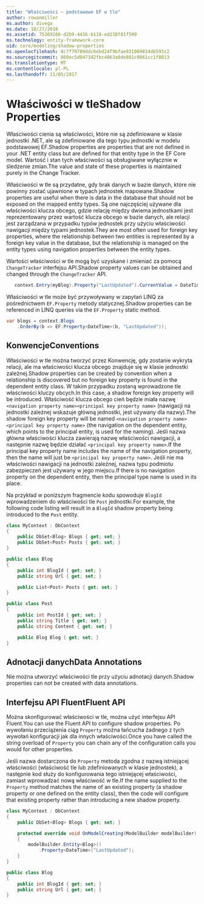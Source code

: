 ```yaml
---
title: "Właściwości — podstawowe EF w tle"
author: rowanmiller
ms.author: divega
ms.date: 10/27/2016
ms.assetid: 75369266-d2b9-4416-b118-ed238f81f599
ms.technology: entity-framework-core
uid: core/modeling/shadow-properties
ms.openlocfilehash: 8c7f70789ddc6ebd24f9bfae931069834db593c2
ms.sourcegitcommit: 860ec5d047342fbc4063a0de881c9861cc1f8813
ms.translationtype: MT
ms.contentlocale: pl-PL
ms.lasthandoff: 11/05/2017
---
```

# <a name="shadow-properties"></a><span data-ttu-id="b486b-102">Właściwości w tle</span><span class="sxs-lookup"><span data-stu-id="b486b-102">Shadow Properties</span></span>

<span data-ttu-id="b486b-103">Właściwości cienia są właściwości, które nie są zdefiniowane w klasie jednostki .NET, ale są zdefiniowane dla tego typu jednostki w modelu podstawowej EF.</span><span class="sxs-lookup"><span data-stu-id="b486b-103">Shadow properties are properties that are not defined in your .NET entity class but are defined for that entity type in the EF Core model.</span></span> <span data-ttu-id="b486b-104">Wartość i stan tych właściwości są obsługiwane wyłącznie w śledzenie zmian.</span><span class="sxs-lookup"><span data-stu-id="b486b-104">The value and state of these properties is maintained purely in the Change Tracker.</span></span>

<span data-ttu-id="b486b-105">Właściwości w tle są przydatne, gdy brak danych w bazie danych, które nie powinny zostać ujawnione w typach jednostek mapowane.</span><span class="sxs-lookup"><span data-stu-id="b486b-105">Shadow properties are useful when there is data in the database that should not be exposed on the mapped entity types.</span></span> <span data-ttu-id="b486b-106">Są one najczęściej używane dla właściwości klucza obcego, gdzie relację między dwiema jednostkami jest reprezentowany przez wartość klucza obcego w bazie danych, ale relacji jest zarządzana w przypadku typów jednostek przy użyciu właściwości nawigacji między typami jednostek.</span><span class="sxs-lookup"><span data-stu-id="b486b-106">They are most often used for foreign key properties, where the relationship between two entities is represented by a foreign key value in the database, but the relationship is managed on the entity types using navigation properties between the entity types.</span></span>

<span data-ttu-id="b486b-107">Wartości właściwości w tle mogą być uzyskane i zmieniać za pomocą `ChangeTracker` interfejsu API.</span><span class="sxs-lookup"><span data-stu-id="b486b-107">Shadow property values can be obtained and changed through the `ChangeTracker` API.</span></span>

``` csharp
   context.Entry(myBlog).Property("LastUpdated").CurrentValue = DateTime.Now;
```

<span data-ttu-id="b486b-108">Właściwości w tle może być przywoływany w zapytań LINQ za pośrednictwem `EF.Property` metody statycznej.</span><span class="sxs-lookup"><span data-stu-id="b486b-108">Shadow properties can be referenced in LINQ queries via the `EF.Property` static method.</span></span>

``` csharp
var blogs = context.Blogs
    .OrderBy(b => EF.Property<DateTime>(b, "LastUpdated"));
```

## <a name="conventions"></a><span data-ttu-id="b486b-109">Konwencje</span><span class="sxs-lookup"><span data-stu-id="b486b-109">Conventions</span></span>

<span data-ttu-id="b486b-110">Właściwości w tle można tworzyć przez Konwencję, gdy zostanie wykryta relacji, ale ma właściwości klucza obcego znajduje się w klasie jednostki zależnej.</span><span class="sxs-lookup"><span data-stu-id="b486b-110">Shadow properties can be created by convention when a relationship is discovered but no foreign key property is found in the dependent entity class.</span></span> <span data-ttu-id="b486b-111">W takim przypadku zostaną wprowadzone tle właściwości kluczy obcych.</span><span class="sxs-lookup"><span data-stu-id="b486b-111">In this case, a shadow foreign key property will be introduced.</span></span> <span data-ttu-id="b486b-112">Właściwość klucza obcego cień będzie miała nazwę `<navigation property name><principal key property name>` (nawigacji na jednostki zależnej wskazuje główną jednostki, jest używany dla nazwy).</span><span class="sxs-lookup"><span data-stu-id="b486b-112">The shadow foreign key property will be named `<navigation property name><principal key property name>` (the navigation on the dependent entity, which points to the principal entity, is used for the naming).</span></span> <span data-ttu-id="b486b-113">Jeśli nazwa główna właściwości klucza zawierają nazwę właściwości nawigacji, a następnie nazwę będzie działać `<principal key property name>`.</span><span class="sxs-lookup"><span data-stu-id="b486b-113">If the principal key property name includes the name of the navigation property, then the name will just be `<principal key property name>`.</span></span> <span data-ttu-id="b486b-114">Jeśli nie ma właściwości nawigacji na jednostki zależnej, nazwa typu podmiotu zabezpieczeń jest używany w jego miejscu.</span><span class="sxs-lookup"><span data-stu-id="b486b-114">If there is no navigation property on the dependent entity, then the principal type name is used in its place.</span></span>

<span data-ttu-id="b486b-115">Na przykład w poniższym fragmencie kodu spowoduje `BlogId` wprowadzeniem do właściwości tle `Post` jednostki.</span><span class="sxs-lookup"><span data-stu-id="b486b-115">For example, the following code listing will result in a `BlogId` shadow property being introduced to the `Post` entity.</span></span>

<!-- [!code-csharp[Main](samples/core/Modeling/Conventions/Samples/ShadowForeignKey.cs)] -->
``` csharp
class MyContext : DbContext
{
    public DbSet<Blog> Blogs { get; set; }
    public DbSet<Post> Posts { get; set; }
}

public class Blog
{
    public int BlogId { get; set; }
    public string Url { get; set; }

    public List<Post> Posts { get; set; }
}

public class Post
{
    public int PostId { get; set; }
    public string Title { get; set; }
    public string Content { get; set; }

    public Blog Blog { get; set; }
}
```

## <a name="data-annotations"></a><span data-ttu-id="b486b-116">Adnotacji danych</span><span class="sxs-lookup"><span data-stu-id="b486b-116">Data Annotations</span></span>

<span data-ttu-id="b486b-117">Nie można utworzyć właściwości tle przy użyciu adnotacji danych.</span><span class="sxs-lookup"><span data-stu-id="b486b-117">Shadow properties can not be created with data annotations.</span></span>

## <a name="fluent-api"></a><span data-ttu-id="b486b-118">Interfejsu API Fluent</span><span class="sxs-lookup"><span data-stu-id="b486b-118">Fluent API</span></span>

<span data-ttu-id="b486b-119">Można skonfigurować właściwości w tle, można użyć interfejsu API Fluent.</span><span class="sxs-lookup"><span data-stu-id="b486b-119">You can use the Fluent API to configure shadow properties.</span></span> <span data-ttu-id="b486b-120">Po wywołaniu przeciążenia ciąg `Property` można łańcucha żadnego z tych wywołań konfiguracji jak dla innych właściwości.</span><span class="sxs-lookup"><span data-stu-id="b486b-120">Once you have called the string overload of `Property` you can chain any of the configuration calls you would for other properties.</span></span>

<span data-ttu-id="b486b-121">Jeśli nazwa dostarczona do `Property` metoda zgodna z nazwą istniejącej właściwości (właściwość tle lub zdefiniowanych w klasie jednostek), a następnie kod służy do konfigurowania tego istniejącej właściwości, zamiast wprowadzać nową właściwość w tle.</span><span class="sxs-lookup"><span data-stu-id="b486b-121">If the name supplied to the `Property` method matches the name of an existing property (a shadow property or one defined on the entity class), then the code will configure that existing property rather than introducing a new shadow property.</span></span>

<!-- [!code-csharp[Main](samples/core/Modeling/FluentAPI/Samples/ShadowProperty.cs?highlight=7,8)] -->
``` csharp
class MyContext : DbContext
{
    public DbSet<Blog> Blogs { get; set; }

    protected override void OnModelCreating(ModelBuilder modelBuilder)
    {
        modelBuilder.Entity<Blog>()
            .Property<DateTime>("LastUpdated");
    }
}

public class Blog
{
    public int BlogId { get; set; }
    public string Url { get; set; }
}
```
